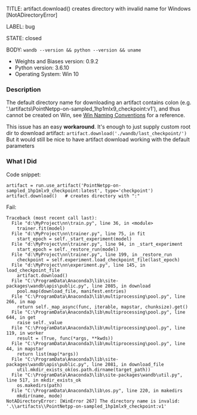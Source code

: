 TITLE:
artifact.download() creates directory with invalid name for Windows [NotADirectoryError]

LABEL:
bug

STATE:
closed

BODY:
`wandb --version && python --version && uname`

* Weights and Biases version: 0.9.2
* Python version: 3.6.10
* Operating System: Win 10

### Description

The default directory name for downloading an artifact contains colon (e.g. '.\\artifacts\\PointNetpp-on-sampled_1hp1mlx9_checkpoint:v1'), and thus cannot be created on Win, see [Win Naming Conventions](https://docs.microsoft.com/en-us/windows/win32/fileio/naming-a-file#naming-conventions) for a reference.

This issue has an easy **workaround**. It's enough to just supply custom root dir to download artifact:
`artifact.download('./wandb/last_checkpoint/')`
But it would still be nice to have artifact download working with the default parameters

### What I Did
Code snippet: 
```
artifact = run.use_artifact('PointNetpp-on-sampled_1hp1mlx9_checkpoint:latest', type='checkpoint')
artifact.download()   # creates directory with ":"
```
Fail: 
```
Traceback (most recent call last):
  File "d:\MyProject\nn\train.py", line 36, in <module>
    trainer.fit(model)
  File "d:\MyProject\nn\trainer.py", line 75, in fit
    start_epoch = self._start_experiment(model)
  File "d:\MyProject\nn\trainer.py", line 94, in _start_experiment
    start_epoch = self._restore_run(model)
  File "d:\MyProject\nn\trainer.py", line 199, in _restore_run
    checkpoint = self.experiment.load_checkpoint_file(last_epoch)
  File "d:\MyProject\nn\experiment.py", line 145, in load_checkpoint_file
    artifact.download()
  File "C:\ProgramData\Anaconda3\lib\site-packages\wandb\apis\public.py", line 2085, in download
    pool.map(download_file, manifest.entries)
  File "C:\ProgramData\Anaconda3\lib\multiprocessing\pool.py", line 266, in map
    return self._map_async(func, iterable, mapstar, chunksize).get()
  File "C:\ProgramData\Anaconda3\lib\multiprocessing\pool.py", line 644, in get
    raise self._value
  File "C:\ProgramData\Anaconda3\lib\multiprocessing\pool.py", line 119, in worker
    result = (True, func(*args, **kwds))
  File "C:\ProgramData\Anaconda3\lib\multiprocessing\pool.py", line 44, in mapstar
    return list(map(*args))
  File "C:\ProgramData\Anaconda3\lib\site-packages\wandb\apis\public.py", line 2081, in download_file
    util.mkdir_exists_ok(os.path.dirname(target_path))
  File "C:\ProgramData\Anaconda3\lib\site-packages\wandb\util.py", line 517, in mkdir_exists_ok
    os.makedirs(path)
  File "C:\ProgramData\Anaconda3\lib\os.py", line 220, in makedirs
    mkdir(name, mode)
NotADirectoryError: [WinError 267] The directory name is invalid: '.\\artifacts\\PointNetpp-on-sampled_1hp1mlx9_checkpoint:v1'
```

